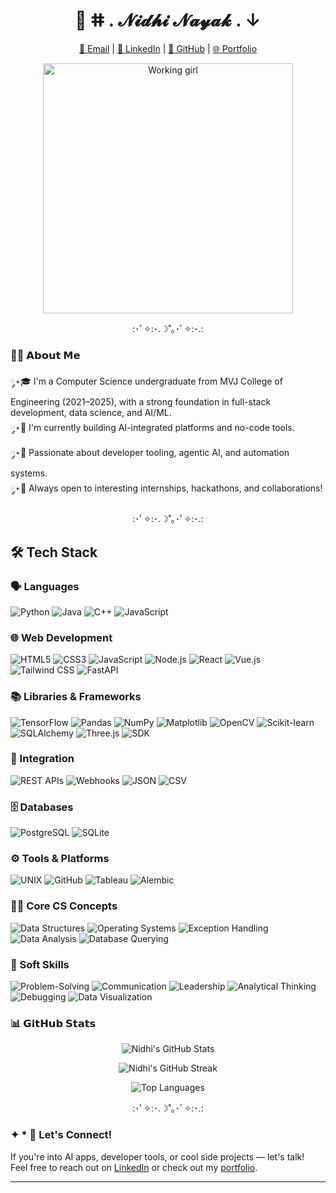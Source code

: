 <h1 align="center">🦢 ⵌ . 𝓝𝓲𝓭𝓱𝓲 𝓝𝓪𝔂𝓪𝓴  .  ↓</h1>

<p align="center">
  <a href="mailto:nidhinayak1877@gmail.com">📧 Email</a> |
  <a href="https://in.linkedin.com/in/nidhi-nayak-8570842a1" target="_blank">💼 LinkedIn</a> |
  <a href="https://github.com/nidhiknayak" target="_blank">🐙 GitHub</a> |
  <a href="https://nidhiknayak.github.io/nidhi-3d-portfolio/" target="_blank">🌐 Portfolio</a>
</p>

<p align="center">
  <img src="https://i0.wp.com/drunkenanimeblog.com/wp-content/uploads/2018/08/anime-blogging.gif?fit=500%2C280&ssl=1" width="400" alt="Working girl" />
</p>

<p align="center">:･ﾟ✧:･.☽˚｡･ﾟ✧:･.:</p>


### 👩‍💻 𝗔𝗯𝗼𝘂𝘁 𝗠𝗲

༘⋆🎓 I'm a Computer Science undergraduate from MVJ College of Engineering (2021–2025), with a strong foundation in full-stack development, data science, and AI/ML.  
༘⋆🌱 I'm currently building AI-integrated platforms and no-code tools.  
༘⋆🚀 Passionate about developer tooling, agentic AI, and automation systems.  
༘⋆💬 Always open to interesting internships, hackathons, and collaborations!

<p align="center">:･ﾟ✧:･.☽˚｡･ﾟ✧:･.:</p>

## 🛠️ Tech Stack

### 🗣️ Languages
![Python](https://img.shields.io/badge/Python-3776AB?style=for-the-badge&logo=python&logoColor=white)
![Java](https://img.shields.io/badge/Java-E34F26?style=for-the-badge&logo=openjdk&logoColor=white)
![C++](https://img.shields.io/badge/C++-00599C?style=for-the-badge&logo=c%2B%2B&logoColor=white)
![JavaScript](https://img.shields.io/badge/JavaScript-F7DF1E?style=for-the-badge&logo=javascript&logoColor=black)

### 🌐 Web Development
![HTML5](https://img.shields.io/badge/HTML5-E34F26?style=for-the-badge&logo=html5&logoColor=white)
![CSS3](https://img.shields.io/badge/CSS3-1572B6?style=for-the-badge&logo=css3&logoColor=white)
![JavaScript](https://img.shields.io/badge/JavaScript-F7DF1E?style=for-the-badge&logo=javascript&logoColor=black)
![Node.js](https://img.shields.io/badge/Node.js-339933?style=for-the-badge&logo=node.js&logoColor=white)
![React](https://img.shields.io/badge/React-61DAFB?style=for-the-badge&logo=react&logoColor=black)
![Vue.js](https://img.shields.io/badge/Vue.js-4FC08D?style=for-the-badge&logo=vue.js&logoColor=white)
![Tailwind CSS](https://img.shields.io/badge/Tailwind_CSS-38B2AC?style=for-the-badge&logo=tailwind-css&logoColor=white)
![FastAPI](https://img.shields.io/badge/FastAPI-009688?style=for-the-badge&logo=fastapi&logoColor=white)

### 📚 Libraries & Frameworks
![TensorFlow](https://img.shields.io/badge/TensorFlow-FF6F00?style=for-the-badge&logo=tensorflow&logoColor=white)
![Pandas](https://img.shields.io/badge/Pandas-150458?style=for-the-badge&logo=pandas&logoColor=white)
![NumPy](https://img.shields.io/badge/NumPy-013243?style=for-the-badge&logo=numpy&logoColor=white)
![Matplotlib](https://img.shields.io/badge/Matplotlib-11557C?style=for-the-badge&logo=matplotlib&logoColor=white)
![OpenCV](https://img.shields.io/badge/OpenCV-5C3EE8?style=for-the-badge&logo=opencv&logoColor=white)
![Scikit-learn](https://img.shields.io/badge/Scikit_learn-F7931E?style=for-the-badge&logo=scikitlearn&logoColor=white)
![SQLAlchemy](https://img.shields.io/badge/SQLAlchemy-8B0000?style=for-the-badge&logo=sqlalchemy&logoColor=white)
![Three.js](https://img.shields.io/badge/Three.js-000000?style=for-the-badge&logo=three.js&logoColor=white)
![SDK](https://img.shields.io/badge/SDK-0078D4?style=for-the-badge&logo=visualstudiocode&logoColor=white)

### 🔌 Integration
![REST APIs](https://img.shields.io/badge/REST_API-005571?style=for-the-badge&logo=fastapi&logoColor=white)
![Webhooks](https://img.shields.io/badge/Webhooks-FF9E0F?style=for-the-badge&logo=elasticcloud&logoColor=white)
![JSON](https://img.shields.io/badge/JSON-000000?style=for-the-badge&logo=json&logoColor=white)
![CSV](https://img.shields.io/badge/CSV-003B57?style=for-the-badge&logo=files&logoColor=white)

### 🗄️ Databases
![PostgreSQL](https://img.shields.io/badge/PostgreSQL-4169E1?style=for-the-badge&logo=postgresql&logoColor=white)
![SQLite](https://img.shields.io/badge/SQLite-003B57?style=for-the-badge&logo=sqlite&logoColor=white)

### ⚙️ Tools & Platforms
![UNIX](https://img.shields.io/badge/UNIX-0078D6?style=for-the-badge&logo=linux&logoColor=white)
![GitHub](https://img.shields.io/badge/GitHub-181717?style=for-the-badge&logo=github&logoColor=white)
![Tableau](https://img.shields.io/badge/Tableau-E97627?style=for-the-badge&logo=tableau&logoColor=white)
![Alembic](https://img.shields.io/badge/Alembic-355070?style=for-the-badge&logo=sqlalchemy&logoColor=white)

### 🧑‍💻 Core CS Concepts
![Data Structures](https://img.shields.io/badge/Data_Structures-6C2BD9?style=for-the-badge)
![Operating Systems](https://img.shields.io/badge/Operating_Systems-3C6997?style=for-the-badge)
![Exception Handling](https://img.shields.io/badge/Exception_Handling-FF595E?style=for-the-badge)
![Data Analysis](https://img.shields.io/badge/Data_Analysis-1982C4?style=for-the-badge)
![Database Querying](https://img.shields.io/badge/Database_Querying-6A994E?style=for-the-badge)

### 🤝 Soft Skills
![Problem-Solving](https://img.shields.io/badge/Problem_Solving-F94144?style=for-the-badge)
![Communication](https://img.shields.io/badge/Communication-F3722C?style=for-the-badge)
![Leadership](https://img.shields.io/badge/Leadership-90BE6D?style=for-the-badge)
![Analytical Thinking](https://img.shields.io/badge/Analytical_Thinking-577590?style=for-the-badge)
![Debugging](https://img.shields.io/badge/Debugging-277DA1?style=for-the-badge)
![Data Visualization](https://img.shields.io/badge/Data_Visualization-7209B7?style=for-the-badge)


### 📊 𝗚𝗶𝘁𝗛𝘂𝗯 𝗦𝘁𝗮𝘁𝘀


<p align="center">
  <img src="https://github-readme-stats.vercel.app/api?username=nidhiknayak&theme=pink&hide_border=false&include_all_commits=true&count_private=true" alt="Nidhi's GitHub Stats" />
</p>

<p align="center">
  <img src="https://nirzak-streak-stats.vercel.app/?user=nidhiknayak&theme=pink&hide_border=false" alt="Nidhi's GitHub Streak" />
</p>

<p align="center">
  <img src="https://github-readme-stats.vercel.app/api/top-langs/?username=nidhiknayak&theme=pink&hide_border=false&layout=compact" alt="Top Languages" />
</p>


<p align="center">:･ﾟ✧:･.☽˚｡･ﾟ✧:･.:</p>


### ✦ * 💭 Let's Connect!

If you're into AI apps, developer tools, or cool side projects — let's talk!  
Feel free to reach out on [LinkedIn](https://in.linkedin.com/in/nidhi-nayak-8570842a1) or check out my [portfolio](https://nidhiknayak.github.io/nidhi-3d-portfolio/).

---
